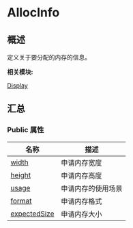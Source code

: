 # AllocInfo


## **概述**

定义关于要分配的内存的信息。

**相关模块:**

[Display](_display.md)


## **汇总**


### Public 属性

  | 名称 | 描述 | 
| -------- | -------- |
| [width](_display.md#width-69) | 申请内存宽度 | 
| [height](_display.md#height-68) | 申请内存高度 | 
| [usage](_display.md#usage-12) | 申请内存的使用场景 | 
| [format](_display.md#format-12) | 申请内存格式 | 
| [expectedSize](_display.md#expectedsize) | 申请内存大小 | 
